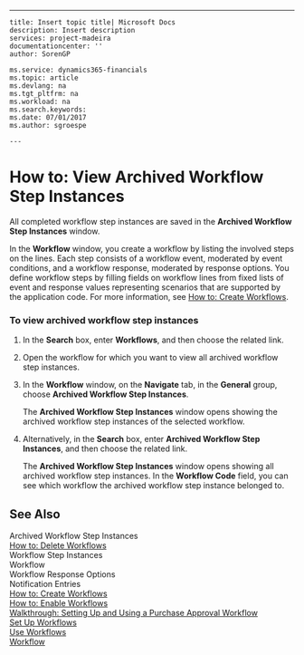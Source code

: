 ---
    title: Insert topic title| Microsoft Docs
    description: Insert description
    services: project-madeira
    documentationcenter: ''
    author: SorenGP

    ms.service: dynamics365-financials
    ms.topic: article
    ms.devlang: na
    ms.tgt_pltfrm: na
    ms.workload: na
    ms.search.keywords:
    ms.date: 07/01/2017
    ms.author: sgroespe

    ---
# How to: View Archived Workflow Step Instances
All completed workflow step instances are saved in the **Archived Workflow Step Instances** window.  
  
 In the **Workflow** window, you create a workflow by listing the involved steps on the lines. Each step consists of a workflow event, moderated by event conditions, and a workflow response, moderated by response options. You define workflow steps by filling fields on workflow lines from fixed lists of event and response values representing scenarios that are supported by the application code. For more information, see [How to: Create Workflows](../../BusinessFunctionality/Workflow/how-to-create-workflows.md).  
  
### To view archived workflow step instances  
  
1.  In the **Search** box, enter **Workflows**, and then choose the related link.  
  
2.  Open the workflow for which you want to view all archived workflow step instances.  
  
3.  In the **Workflow** window, on the **Navigate** tab, in the **General** group, choose **Archived Workflow Step Instances**.  
  
     The **Archived Workflow Step Instances** window opens showing the archived workflow step instances of the selected workflow.  
  
4.  Alternatively, in the **Search** box, enter **Archived Workflow Step Instances**, and then choose the related link.  
  
     The **Archived Workflow Step Instances** window opens showing all archived workflow step instances. In the **Workflow Code** field, you can see which workflow the archived workflow step instance belonged to.  
  
## See Also  
 Archived Workflow Step Instances   
 [How to: Delete Workflows](../../BusinessFunctionality/Workflow/how-to-delete-workflows.md)   
 Workflow Step Instances   
 Workflow   
 Workflow Response Options   
 Notification Entries   
 [How to: Create Workflows](../../BusinessFunctionality/Workflow/how-to-create-workflows.md)   
 [How to: Enable Workflows](../../BusinessFunctionality/Workflow/how-to-enable-workflows.md)   
 [Walkthrough: Setting Up and Using a Purchase Approval Workflow](../../BusinessFunctionality/Workflow/walkthrough-setting-up-and-using-a-purchase-approval-workflow.md)   
 [Set Up Workflows](../../BusinessFunctionality/Workflow/set-up-workflows.md)   
 [Use Workflows](../../BusinessFunctionality/Workflow/use-workflows.md)   
 [Workflow](../../BusinessFunctionality/Workflow/workflow.md)